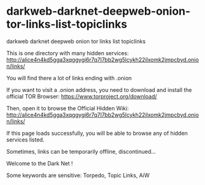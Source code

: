# darkweb-darknet-deepweb-onion-tor-links-list-topiclinks
darkweb darknet deepweb onion tor links list topiclinks

This is one directory with many hidden services:
http://alice4n4kd5gga3xqggygi6r7q7l7bb2wg5lcykh22ilxomk2jmpcbyd.onion/links/

You will find there a lot of links ending with .onion

If you want to visit a .onion address, you need to download and install the official TOR Browser:
https://www.torproject.org/download/

Then, open it to browse the Official Hidden Wiki:
http://alice4n4kd5gga3xqggygi6r7q7l7bb2wg5lcykh22ilxomk2jmpcbyd.onion/links/

If this page loads successfully, you will be able to browse any of hidden services listed.

Sometimes, links can be temporarily offline, discontinued...

Welcome to the Dark Net !

Some keywords are sensitive: Torpedo, Topic Links, AiW
